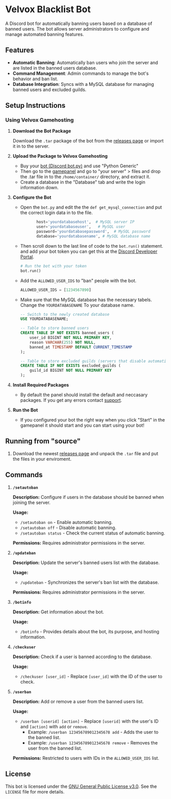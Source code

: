 # Velvox Blacklist Bot

A Discord bot for automatically banning users based on a database of banned users. The bot allows server administrators to configure and manage automated banning features.

## Features

- **Automatic Banning**: Automatically ban users who join the server and are listed in the banned users database.
- **Command Management**: Admin commands to manage the bot's behavior and ban list.
- **Database Integration**: Syncs with a MySQL database for managing banned users and excluded guilds.

## Setup Instructions

### Using Velvox Gamehosting

1. **Download the Bot Package**

   Download the `.tar` package of the bot from the [releases page](https://github.com/Velvox-Cybersecurity/Velvox-Blacklist-Discordbot.py/releases) or import it in to the server.

2. **Upload the Package to Velvox Gamehosting**

    - Buy your [bot (Discord bot.py)](https://billing.velvox.net/cart.php?a=confproduct&i=0) and use "Python Generic"
    - Then go to the [gamepanel](https://game.velvox.net) and go to "your server" > files and drop the .tar file in to the `/home/container/` directory, and extract it.
    - Create a database in the "Database" tab and write the login information down.

3. **Configure the Bot**

   - Open the `bot.py` and edit the the `def get_mysql_connection` and put the correct login data in to the file.
     ```python
            host='yourdatabasehost',  # MySQL server IP
            user='yourdatabaseuser',   # MySQL user
            password='yourdatabasepassword',  # MySQL password
            database='yourdatabasename', # MySQL database name
     ```
    - Then scroll down to the last line of code to the `bot.run()` statement. and add your bot token you can get this at the [Discord Developer Portal](https://discord.com/developers).
        ```python
        # Run the bot with your token
        bot.run()
        ```
    - Add the `ALLOWED_USER_IDS` to "ban" people with the bot.
        ```python
        ALLOWED_USER_IDS = [1234567890]
        ```
    - Make sure that the MySQL database has the necessary tabels. Change the `YOURDATABASENAME` To your database name.
        ```sql
        -- Switch to the newly created database
        USE YOURDATABASENAME;

        -- Table to store banned users
        CREATE TABLE IF NOT EXISTS banned_users (
            user_id BIGINT NOT NULL PRIMARY KEY,
            reason VARCHAR(255) NOT NULL,
            banned_at TIMESTAMP DEFAULT CURRENT_TIMESTAMP
        );

        -- Table to store excluded guilds (servers that disable automatic banning)
        CREATE TABLE IF NOT EXISTS excluded_guilds (
            guild_id BIGINT NOT NULL PRIMARY KEY
        );
        ```

4. **Install Required Packages**

   - By default the panel should install the default and neccasary packages. If you get any errors contact [support](https://billing.velvox.net/submitticket.php).

5. **Run the Bot**

   - If you configured your bot the right way when you click "Start" in the gamepanel it should start and you can start using your bot!

## Running from "source"

1. Download the newest [releases page](https://github.com/Velvox-Cybersecurity/Velvox-Blacklist-Discordbot.py/releases) and unpack the `.tar` file and put the files in your enviroment.

## Commands

1. **`/setautoban`**

   **Description:** Configure if users in the database should be banned when joining the server.

   **Usage:**
   - `/setautoban on` - Enable automatic banning.
   - `/setautoban off` - Disable automatic banning.
   - `/setautoban status` - Check the current status of automatic banning.

   **Permissions:** Requires administrator permissions in the server.

2. **`/updateban`**

   **Description:** Update the server's banned users list with the database.

   **Usage:**
   - `/updateban` - Synchronizes the server's ban list with the database.

   **Permissions:** Requires administrator permissions in the server.

3. **`/botinfo`**

   **Description:** Get information about the bot.

   **Usage:**
   - `/botinfo` - Provides details about the bot, its purpose, and hosting information.

4. **`/checkuser`**

   **Description:** Check if a user is banned according to the database.

   **Usage:**
   - `/checkuser [user_id]` - Replace `[user_id]` with the ID of the user to check.

5. **`/userban`**

   **Description:** Add or remove a user from the banned users list.

   **Usage:**
   - `/userban [userid] [action]` - Replace `[userid]` with the user's ID and `[action]` with `add` or `remove`.
     - Example: `/userban 123456789012345678 add` - Adds the user to the banned list.
     - Example: `/userban 123456789012345678 remove` - Removes the user from the banned list.

   **Permissions:** Restricted to users with IDs in the `ALLOWED_USER_IDS` list.

## License

This bot is licensed under the [GNU General Public License v3.0](https://github.com/Velvox-Cybersecurity/Velvox-Blacklist-Discordbot.py/blob/main/LICENSE). See the `LICENSE` file for more details.
